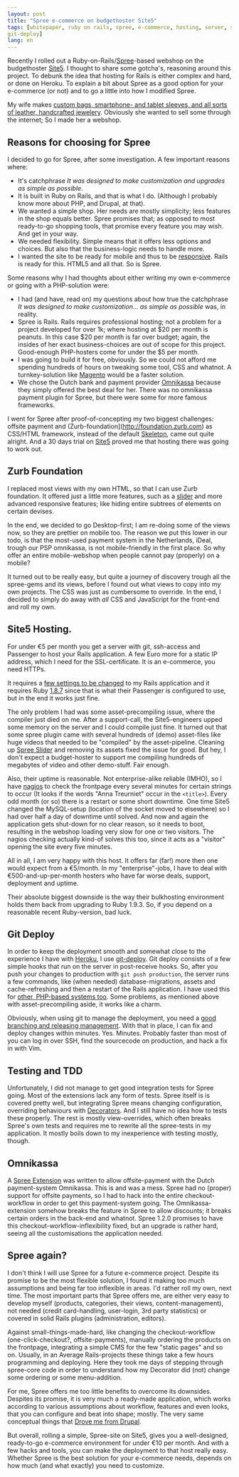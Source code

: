 ```yaml
---
layout: post
title: "Spree e-commerce on budgethoster Site5"
tags: [whitepaper, ruby on rails, spree, e-commerce, hosting, server, site5,
git-deploy]
lang: en
---
```


Recently I rolled out a
Ruby-on-Rails/[Spree](http://spreecommerce.com)-based webshop on the
budgethoster [Site5](htp://site5.com). I thought to share some gotcha's, reasoning
around this project. To debunk the idea that hosting for Rails is either
complex and hard, or done on Heroku. To explain a bit about Spree as a
good option for your e-commerce (or not) and to go a little into how I modified
Spree.

My wife makes [custom bags, smartphone- and tablet sleeves, and all sorts
of leather, handcrafted jewelery](http://annatreurniet.nl). Obviously she wanted to sell some
through the internet; So I made her a webshop. 

## Reasons for choosing for Spree
I decided to go for Spree, after some investigation. A few important
reasons where:

* It's catchphrase _It was designed to make customization and upgrades
  as simple as possible_.
* It is built in Ruby on Rails, and that is what I do. (Although I
  probably know more about PHP, and Drupal, at that).
* We wanted a simple shop. Her needs are mostly simplicity; less
  features in the shop equals better. Spree promises that; as opposed to
  most ready-to-go shopping tools, that promise every feature you may
  wish. And get in your way.
* We needed flexibility. Simple means that it offers less options and
  choices. But also that the business-logic needs to handle more.
* I wanted the site to be ready for mobile and thus to be [responsive](http://zomigi.com/blog/examples-of-flexible-layouts-with-css3-media-queries/). Rails is ready for this. HTML5 and all that. So is Spree.

Some reasons why I had thoughts about either writing my own e-commerce or
going with a PHP-solution were:

* I had (and have, read on) my questions about how true the catchphrase
  _It was designed to make customization... as simple as possible_ was,
  in reality.
* Spree is Rails. Rails requires professional hosting; not a problem for
  a project developed for over 1k; where hosting at $20 per month is peanuts. In this
  case $20 per month is far over budget; again, the insides of her exact
  business-choices are out of scope for this project. Good-enough
  PHP-hosters come for under the $5 per month.
* I was going to build it for free, obviously. So we could not afford me
  spending hundreds of hours on tweaking some tool, CSS and whatnot. A
  turnkey-solution like [Magento](https://en.wikipedia.org/wiki/Magento) would be a faster solution.
* We chose the Dutch bank and payment provider [Omnikassa](https://www.rabobank.nl/bedrijven/producten/betalen_en_ontvangen/geld_ontvangen/rabo_omnikassa/) because
  they simply offered the best deal for her. There was no omnikassa
  payment plugin for Spree, but there were some for more famous
  frameworks.

I went for Spree after proof-of-concepting my two biggest challenges:
offsite payment and (Zurb-foundation](http://foundation.zurb.com) as CSS/HTML framework, instead of
the default [Skeleton](http://www.getskeleton.com/), came out quite
alright. And a 30 days trial on [Site5](https://www.site5.com/) proved me that hosting there was
going to work out.

## Zurb Foundation

I replaced most views with my own HTML, so that I can use Zurb
foundation. It offered just a little more features, such as a [slider](http://foundation.zurb.com/docs/orbit.php)
and more advanced responsive features; like hiding entire subtrees of
elements on certain devises.

In the end, we decided to go Desktop-first; I am re-doing some of the
views now, so they are prettier on mobile too. The reason we put this
lower in our todo, is that the most-used payment system in the
Netherlands, iDeal, trough our PSP omnikassa, is not mobile-friendly in
the first place. So why offer an entire mobile-webshop when people
cannot pay (properly) on a mobile?

It turned out to be really easy, but quite a journey of discovery trough all the
spree-gems and its views, before I found out what views to copy into my
own projects. The CSS was just as cumbersome to override. In the end, I
decided to simply do away with _all_ CSS and JavaScript for the front-end and roll my own.

## Site5 Hosting.

For under €5 per month you get a server with git, ssh-access and
Passenger to host your Rails application. A few Euro more for a static
IP address, which I need for the SSL-certificate. It is an e-commerce,
you need HTTPs.

It requires a [few settings to be changed](http://kb.site5.com/ruby-on-rails/how-to-deploy-a-rails-3-application-with-phusion-passenger/) to my Rails application and it
requires Ruby [1.8.7](http://kb.site5.com/ruby-on-rails/ruby-rails-gems/) since that is what their Passenger is configured
to use, but in the end it works just fine. 

The only problem I had was some asset-precompiling issue, where the
compiler just died on me. After a support-call, the Site5-engineers upped
some memory on the server and I could compile just fine. 
It turned out that some spree plugin came with several hundreds of
(demo) asset-files like huge videos that needed to be "compiled" by the
asset-pipeline. Cleaning up [Spree Slider](https://github.com/berkes/spree_slider/commits/master) and removing its assets
fixed the issue for good. But hey, I don't expect a budget-hoster to
support me compiling hundreds of megabytes of video and other
demo-stuff. Fair enough.

Also, their uptime is reasonable. Not enterprise-alike reliable (IMHO), so I
have [nagios](http://nagiosplugins.org/man/check_http) to check the
frontpage every several minutes for certain strings to occur (It looks
if the words "Anna Treurniet" occur in the `<title>`). Every odd
month (or so) there is a restart or some short downtime. One time Site5
changed the MySQL-setup (location of the socket moved to elsewhere) so I
had over half a day of downtime until solved. And now and again the
application gets shut-down for no clear reason, so it needs to boot,
resulting in the webshop loading very slow for one or two visitors. The
nagios checking actually kind-of solves this too, since it acts as a
"visitor" opening the site every five minutes.

All in all, I am very happy with this host. It offers far (far!) more then one
would expect from a €5/month. In my "enterprise"-jobs, I have to deal with €500-and-up-per-month
hosters who have far worse deals, support, deployment and uptime.

Their absolute biggest downside is the way their bulkhosting environment holds them back from upgrading to Ruby 1.9.3. 
So, if you depend on a reasonable recent Ruby-version, bad luck. 

## Git Deploy

In order to keep the deployment smooth and somewhat close to the
experience I have with [Heroku](http://heroku.com), I use [git-deploy](https://github.com/mislav/git-deploy). Git deploy consists of a few simple hooks that run on the server in post-receive hooks. So, after you push your changes to production with `git push production`, the server runs a few commands, like (when needed) database-migrations, assets and cache-refreshing and then a restart of the Rails application. I have used this for [other, PHP-based systems too](http://www.berk.es/2012/08/03/git-deploy-or-how-i-learned-to-stop-worrying-and-love-deployment/).
Some problems, as mentioned above with asset-precompiling aside, it
works like a charm. 

Obviously, when using git to manage the deployment, you need a [good
branching and releasing management](http://www.jeffkreeftmeijer.com/2010/why-arent-you-using-git-flow/). With that in place, I can fix and deploy changes within minutes. Yes. Minutes. Probably faster than most of you can log in over SSH, find the sourcecode on production, and hack a fix in with Vim.

## Testing and TDD

Unfortunately, I did not manage to get good integration tests for Spree
going. Most of the extensions lack any form of tests. Spree itself is is
covered pretty well, but integrating Spree means changing configuration,
overriding behaviours with [Decorators](http://guides.spreecommerce.com/logic_customization.html). And I still have no idea how
to tests these properly. The rest is mostly view-overrides, which often
breaks Spree's own tests and requires me to rewrite all the spree-tests
in my application. It mostly boils down to my inexperience with testing
mostly, though.

## Omnikassa

A [Spree Extension](http://www.spreecommerce.com/extensions/95-spree-omni) was written to allow offsite-payment with the
Dutch payment-system Omnikassa. This is and was a mess. Spree had no 
(proper) support for offsite payments, so I had to hack into the entire
checkout-workflow in order to get this payment-system going. The
Omnikassa-extension somehow breaks the feature in Spree to allow
discounts; it breaks certain orders in the back-end and whatnot. Spree
1.2.0 promises to have this checkout-workflow-inflexibility fixed, but
an upgrade is rather hard, seeing all the customisations the application
needed.

## Spree again?

I don't think I will use Spree for a future e-commerce project. Despite
its promise to be the most flexible solution, I found it making too much
assumptions and being far too inflexible in areas. I'd rather roll my
own, next time. 
The most important parts that Spree offers me, are either very easy to
develop myself (products, categories, their views, content-management), 
 not needed (credit card-handling, user-login, 3rd party
 statistics) or covered in solid Rails plugins (administration, editors).

Against small-things-made-hard, like changing the checkout-workflow
(one-click-checkout?, offsite-payments), manually ordering the products
on the frontpage, integrating a simple CMS for the few "static pages"
and so on. Usually, in an Average Rails-projects these things take a
few hours programming and deploying. Here they took me days of stepping
through spree-core code in order to understand how my Decorator did
(not) change some ordering or some menu-addition.

For me, Spree offers me too little benefits to overcome its downsides. Despites
its promise, it is very much a ready-made application, which works
according to various assumptions about workflow, features and even looks, that you can
configure and beat into shape; mostly. The very same conceptual things that [Drove me
from Drupal](http://www.berk.es/2012/10/01/farewell-drupal/).

But overall, rolling a simple, Spree-site on Site5, gives you a
well-designed, ready-to-go e-commerce environment for under €10 per
month. And with a few hacks and tools, you can make the deployment to
that host really easy. Whether Spree is the best solution for your
e-commerce needs, depends on how much (and what exactly) you need to
customize.
